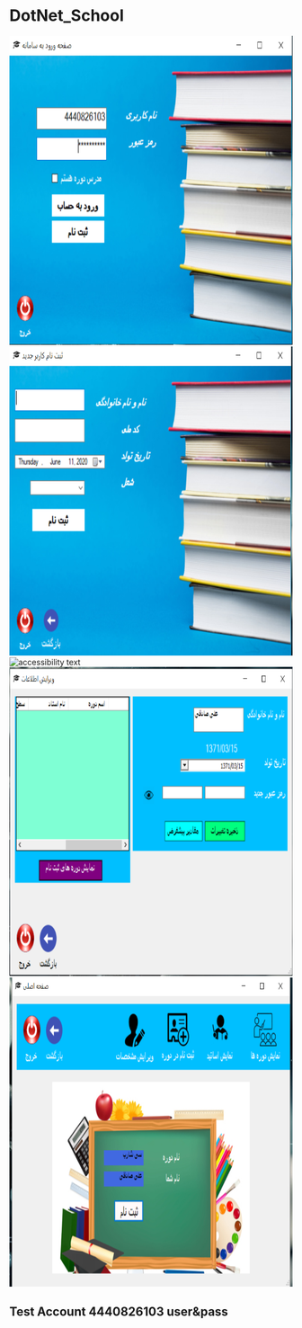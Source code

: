 # DotNet_School


<p>

<img src="/login.PNG" width="850" height="550" title="hover text">
  <img src="/register.PNG" width="850" height="550" alt="accessibility text">
  <img src="/maun.PNG" width="850" height="550" alt="accessibility text">
  <img src="/edit.PNG" width="850" height="550" alt="accessibility text">
  <img src="/course_register.PNG" width="850" height="550" alt="accessibility text">





</p>


## Test Account 4440826103   user&pass
